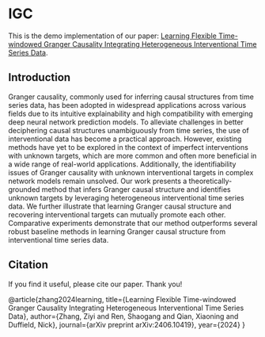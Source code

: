# IGC
This is the demo implementation of our paper: [Learning Flexible Time-windowed Granger Causality Integrating Heterogeneous Interventional Time Series Data](https://arxiv.org/abs/2406.10419).


## Introduction
Granger causality, commonly used for inferring causal structures from time series data, has been adopted in widespread applications across various fields due to its intuitive explainability and high compatibility with emerging deep neural network prediction models. To alleviate challenges in better deciphering causal structures unambiguously from time series, the use of interventional data has become a practical approach. However, existing methods have yet to be explored in the context of imperfect interventions with unknown targets, which are more common and often more beneficial in a wide range of real-world applications. Additionally, the identifiability issues of Granger causality with unknown interventional targets in complex network models remain unsolved. Our work presents a theoretically-grounded method that infers Granger causal structure and identifies unknown targets by leveraging heterogeneous interventional time series data. We further illustrate that learning Granger causal structure and recovering interventional targets can mutually promote each other. Comparative experiments demonstrate that our method outperforms several robust baseline methods in learning Granger causal structure from interventional time series data.


## Citation
If you find it useful, please cite our paper. Thank you!

@article{zhang2024learning,
  title={Learning Flexible Time-windowed Granger Causality Integrating Heterogeneous Interventional Time Series Data},
  author={Zhang, Ziyi and Ren, Shaogang and Qian, Xiaoning and Duffield, Nick},
  journal={arXiv preprint arXiv:2406.10419},
  year={2024}
}
